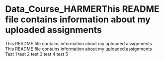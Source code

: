 # Data_Course_HARMERThis README file contains information about my uploaded assignments
This README file contains information about my uploaded assignments
This README file contains information about my uploaded assignments
Test 1
test 2
test 3 
test 4 
test 5
